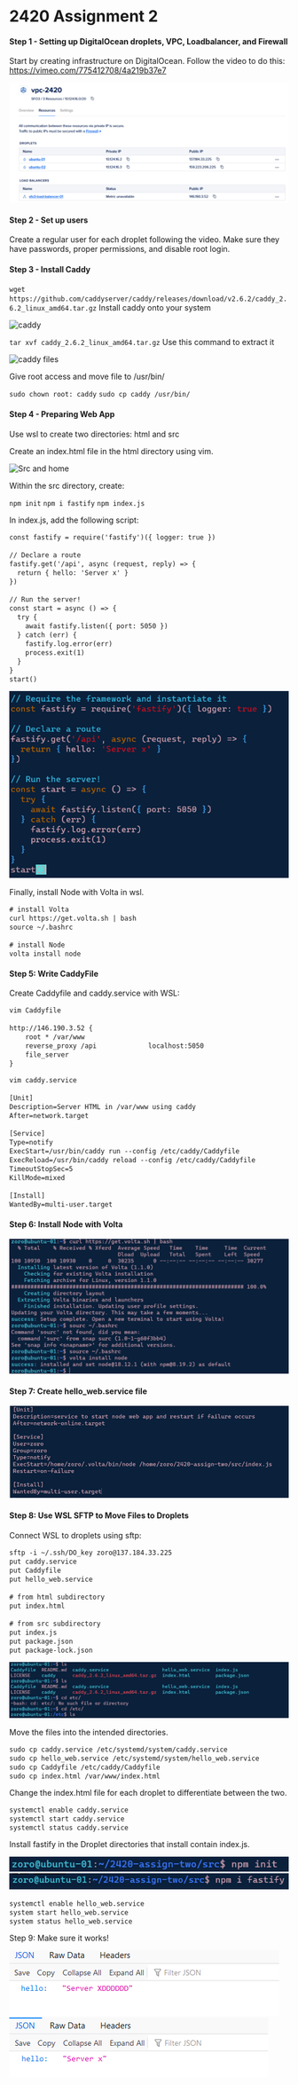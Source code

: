 # 2420 Assignment 2
#### Step 1 - Setting up DigitalOcean droplets, VPC, Loadbalancer, and Firewall

Start by creating infrastructure on DigitalOcean. Follow the video to do this: https://vimeo.com/775412708/4a219b37e7

![DigitalOcean Setup](./images/step1.png)

#### Step 2 - Set up users

Create a regular user for each droplet following the video. Make sure they have passwords, proper permissions, and disable root login.

#### Step 3 - Install Caddy

```wget https://github.com/caddyserver/caddy/releases/download/v2.6.2/caddy_2.6.2_linux_amd64.tar.gz```
Install caddy onto your system

![caddy](./images/step3.png)

```tar xvf caddy_2.6.2_linux_amd64.tar.gz```
Use this command to extract it

![caddy files](./images/step3-5.png)

Give root access and move file to /usr/bin/

```sudo chown root: caddy```
```sudo cp caddy /usr/bin/```

#### Step 4 - Preparing Web App
Use wsl to create two directories: html and src

Create an index.html file in the html directory using vim.

![Src and home](./images/step4.png)

Within the src directory, create:


```npm init```
```npm i fastify```
```npm index.js```

In index.js, add the following script:

```// Require the framework and instantiate it
const fastify = require('fastify')({ logger: true })

// Declare a route
fastify.get('/api', async (request, reply) => {
  return { hello: 'Server x' }
})

// Run the server!
const start = async () => {
  try {
    await fastify.listen({ port: 5050 })
  } catch (err) {
    fastify.log.error(err)
    process.exit(1)
  }
}
start()
```
![index.js](./images/step4-5.png)

Finally, install Node with Volta in wsl.

```
# install Volta
curl https://get.volta.sh | bash
source ~/.bashrc

# install Node
volta install node
```


#### Step 5: Write CaddyFile

Create Caddyfile and caddy.service with WSL:

```
vim Caddyfile

http://146.190.3.52 {
    root * /var/www
    reverse_proxy /api             localhost:5050
    file_server    
}
```

```
vim caddy.service

[Unit]
Description=Server HTML in /var/www using caddy
After=network.target

[Service]
Type=notify
ExecStart=/usr/bin/caddy run --config /etc/caddy/Caddyfile
ExecReload=/usr/bin/caddy reload --config /etc/caddy/Caddyfile
TimeoutStopSec=5
KillMode=mixed

[Install]
WantedBy=multi-user.target
```
#### Step 6: Install Node with Volta

![volta](./images/step4-6.png)

#### Step 7: Create hello_web.service file

![hello_web.service](./images/step7.png)

#### Step 8: Use WSL SFTP to Move Files to Droplets

Connect WSL to droplets using sftp:

```
sftp -i ~/.ssh/DO_key zoro@137.184.33.225
put caddy.service
put Caddyfile
put hello_web.service

# from html subdirectory
put index.html

# from src subdirectory
put index.js
put package.json
put package-lock.json
```
![sftp](./images/step8.png)

Move the files into the intended directories.

```
sudo cp caddy.service /etc/systemd/system/caddy.service
sudo cp hello_web.service /etc/systemd/system/hello_web.service
sudo cp Caddyfile /etc/caddy/Caddyfile
sudo cp index.html /var/www/index.html
```

Change the index.html file for each droplet to differentiate between the two. 

```
systemctl enable caddy.service
systemctl start caddy.service
systemctl status caddy.service
```
Install fastify in the Droplet directories that install contain index.js.

![init](./images/step8-1.png)
![fastify](./images/step8-2.png)

```
systemctl enable hello_web.service
system start hello_web.service
system status hello_web.service
```

Step 9: Make sure it works!

![drop1](./images/step9.png)
![drop2](./images/step9-5.png)


